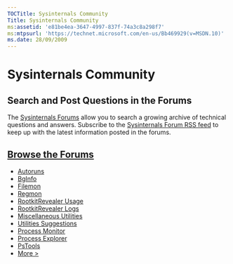 ```yaml
---
TOCTitle: Sysinternals Community
Title: Sysinternals Community
ms:assetid: 'e81be4ea-3647-4997-837f-74a3c8a298f7'
ms:mtpsurl: 'https://technet.microsoft.com/en-us/Bb469929(v=MSDN.10)'
ms.date: 28/09/2009
---
```


# Sysinternals Community

## Search and Post Questions in the Forums

The [Sysinternals Forums](http://forum.sysinternals.com/) allow you to
search a growing archive of technical questions and answers. Subscribe
to the [Sysinternals Forum RSS
feed](http://forum.sysinternals.com/rss_topic_feed.asp) to keep up with
the latest information posted in the forums.

## [Browse the Forums](http://forum.sysinternals.com/)

-   [Autoruns](http://forum.sysinternals.com/forum_topics.asp?fid=16)
-   [BgInfo](http://forum.sysinternals.com/forum_topics.asp?fid=5)
-   [Filemon](http://forum.sysinternals.com/forum_topics.asp?fid=3)
-   [Regmon](http://forum.sysinternals.com/forum_topics.asp?fid=4)
-   [RootkitRevealer Usage](http://forum.sysinternals.com/forum_topics.asp?fid=15)
-   [RootkitRevealer Logs](http://forum.sysinternals.com/forum_topics.asp?fid=17)
-   [Miscellaneous Utilities](http://forum.sysinternals.com/forum_topics.asp?fid=11)
-   [Utilities Suggestions](http://forum.sysinternals.com/forum_topics.asp?fid=14)
-   [Process Monitor](http://forum.sysinternals.com/forum_topics.asp?fid=19)
-   [Process Explorer](http://forum.sysinternals.com/forum_topics.asp?fid=2)
-   [PsTools](http://forum.sysinternals.com/forum_topics.asp?fid=8)
-   [More &gt;](http://forum.sysinternals.com/)

